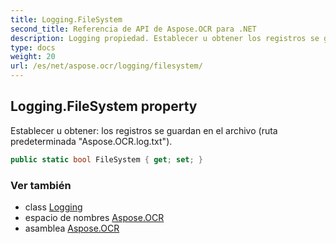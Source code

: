 ```yaml
---
title: Logging.FileSystem
second_title: Referencia de API de Aspose.OCR para .NET
description: Logging propiedad. Establecer u obtener los registros se guardan en el archivo ruta predeterminada Aspose.OCR.log.txt.
type: docs
weight: 20
url: /es/net/aspose.ocr/logging/filesystem/
---
```

## Logging.FileSystem property

Establecer u obtener: los registros se guardan en el archivo (ruta predeterminada "Aspose.OCR.log.txt").

```csharp
public static bool FileSystem { get; set; }
```

### Ver también

* class [Logging](../)
* espacio de nombres [Aspose.OCR](../../logging/)
* asamblea [Aspose.OCR](../../../)


